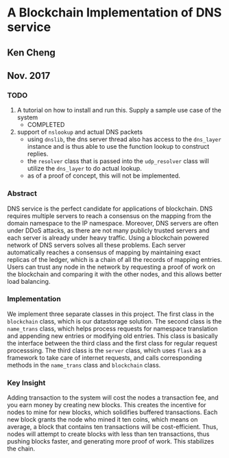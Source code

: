 # A Blockchain Implementation of DNS service
## Ken Cheng
## Nov. 2017

### TODO
1. A tutorial on how to install and run this. Supply a sample use case of the system
	- COMPLETED
2. support of `nslookup` and actual DNS packets
	- using `dnslib`, the dns server thread also has access to the `dns_layer` instance and is thus able to use the function lookup to construct replies.
	- the `resolver` class that is passed into the `udp_resolver` class will utilize the `dns_layer` to do actual lookup.
	- as of a proof of concept, this will not be implemented.

### Abstract
DNS service is the perfect candidate for applications of blockchain. DNS requires multiple servers to reach a consensus on the mapping from the domain namespace to the IP namespace. Moreover, DNS servers are often under DDoS attacks, as there are not many publicly trusted servers and each server is already under heavy traffic. Using a blockchain powered network of DNS servers solves all these problems. Each server automatically reaches a consensus of mapping by maintaining exact replicas of the ledger, which is a chain of all the records of mapping entries. Users can trust any node in the network by requesting a proof of work on the blockchain and comparing it with the other nodes, and this allows better load balancing.

### Implementation
We implement three separate classes in this project. The first class in the `blockchain` class, which is our datastorage solution. The second class is the `name_trans` class, which helps process requests for namespace translation and appending new entries or modifying old entries. This class is basically the interface between the third class and the first class for regular request processsing. The third class is the `server` class, which uses `flask` as a framework to take care of internet requests, and calls corresponding methods in the `name_trans` class and `blockchain` class.

### Key Insight
Adding transaction to the system will cost the nodes a transaction fee, and you earn money by creating new blocks. This creates the incentive for nodes to mine for new blocks, which solidifies buffered transactions. Each new block grants the node who mined it ten coins, which means on average, a block that contains ten transactions will be cost-efficient. Thus, nodes will attempt to create blocks with less than ten transactions, thus pushing blocks faster, and generating more proof of work. This stabilizes the chain.